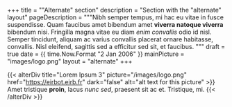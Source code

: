 +++
title = "\"Alternate\" section"
description = "Section with the \"alternate\" layout"
pageDescription = """Nibh semper tempus, mi hac eu vitae in fusce suspendisse.
Quam faucibus amet bibendum amet **viverra natoque viverra** bibendum nisi.
Fringilla magna vitae eu diam *enim convallis* odio id nisl. Semper tincidunt,
aliquam ac varius convallis placerat ornare habitasse, convallis. Nisl
eleifend, sagittis sed a efficitur sed sit, et faucibus.
"""
draft = true
date = {{ time.Now.Format "2 Jan 2006" }}
mainPicture = "images/logo.png"
layout = "alternate"
+++

{{< alterDiv title="Lorem Ipsum 3" picture="/images/logo.png"
href="https://eirbot.eirb.fr" dark="false" alt="alt text for this picture" >}}
Amet tristique **proin**, lacus *nunc sed*, praesent sit ac et. Tristique, mi.
{{< /alterDiv >}}

